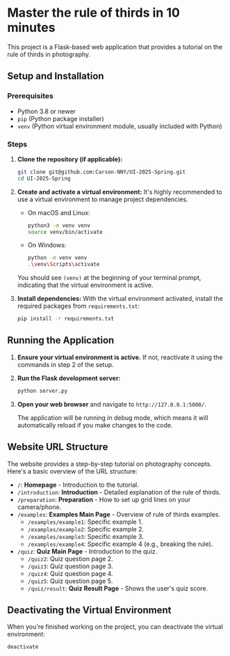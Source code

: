 # Master the rule of thirds in 10 minutes

This project is a Flask-based web application that provides a tutorial on the rule of thirds in photography.

## Setup and Installation

### Prerequisites

*   Python 3.8 or newer
*   `pip` (Python package installer)
*   `venv` (Python virtual environment module, usually included with Python)

### Steps

1.  **Clone the repository (if applicable):**
    ```bash
    git clone git@github.com:Carson-NNY/UI-2025-Spring.git
    cd UI-2025-Spring
    ```

2.  **Create and activate a virtual environment:**
    It's highly recommended to use a virtual environment to manage project dependencies.

    *   On macOS and Linux:
        ```bash
        python3 -m venv venv
        source venv/bin/activate
        ```
    *   On Windows:
        ```bash
        python -m venv venv
        .\venv\Scripts\activate
        ```
    You should see `(venv)` at the beginning of your terminal prompt, indicating that the virtual environment is active.

3.  **Install dependencies:**
    With the virtual environment activated, install the required packages from `requirements.txt`:
    ```bash
    pip install -r requirements.txt
    ```

## Running the Application

1.  **Ensure your virtual environment is active.** If not, reactivate it using the commands in step 2 of the setup.

2.  **Run the Flask development server:**
    ```bash
    python server.py
    ```

3.  **Open your web browser** and navigate to `http://127.0.0.1:5000/`.

    The application will be running in debug mode, which means it will automatically reload if you make changes to the code.

## Website URL Structure

The website provides a step-by-step tutorial on photography concepts. Here's a basic overview of the URL structure:

*   `/`: **Homepage** - Introduction to the tutorial.
*   `/introduction`: **Introduction** - Detailed explanation of the rule of thirds.
*   `/preparation`: **Preparation** - How to set up grid lines on your camera/phone.
*   `/examples`: **Examples Main Page** - Overview of rule of thirds examples.
    *   `/examples/example1`: Specific example 1.
    *   `/examples/example2`: Specific example 2.
    *   `/examples/example3`: Specific example 3.
    *   `/examples/example4`: Specific example 4 (e.g., breaking the rule).
*   `/quiz`: **Quiz Main Page** - Introduction to the quiz.
    *   `/quiz2`: Quiz question page 2.
    *   `/quiz3`: Quiz question page 3.
    *   `/quiz4`: Quiz question page 4.
    *   `/quiz5`: Quiz question page 5.
    *   `/quiz/result`: **Quiz Result Page** - Shows the user's quiz score.

## Deactivating the Virtual Environment

When you're finished working on the project, you can deactivate the virtual environment:
```bash
deactivate
``` 